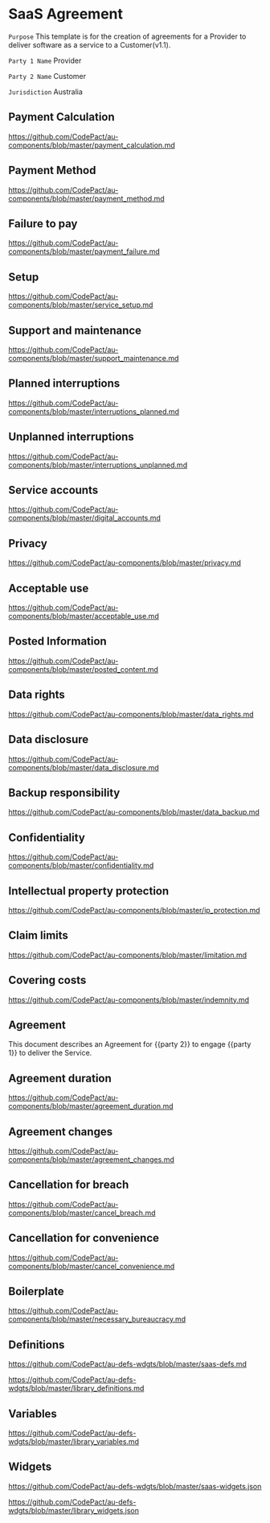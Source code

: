 # SaaS Agreement

`Purpose` This template is for the creation of agreements for a Provider to deliver software as a service to a Customer(v1.1).

`Party 1 Name` Provider 

`Party 2 Name` Customer

`Jurisdiction` Australia

## Payment Calculation

https://github.com/CodePact/au-components/blob/master/payment_calculation.md

## Payment Method

https://github.com/CodePact/au-components/blob/master/payment_method.md

## Failure to pay

https://github.com/CodePact/au-components/blob/master/payment_failure.md

## Setup

https://github.com/CodePact/au-components/blob/master/service_setup.md

## Support and maintenance

https://github.com/CodePact/au-components/blob/master/support_maintenance.md

## Planned interruptions

https://github.com/CodePact/au-components/blob/master/interruptions_planned.md

## Unplanned interruptions

https://github.com/CodePact/au-components/blob/master/interruptions_unplanned.md

## Service accounts

https://github.com/CodePact/au-components/blob/master/digital_accounts.md

## Privacy

https://github.com/CodePact/au-components/blob/master/privacy.md

## Acceptable use

https://github.com/CodePact/au-components/blob/master/acceptable_use.md

## Posted Information

https://github.com/CodePact/au-components/blob/master/posted_content.md

## Data rights

https://github.com/CodePact/au-components/blob/master/data_rights.md

## Data disclosure

https://github.com/CodePact/au-components/blob/master/data_disclosure.md

## Backup responsibility

https://github.com/CodePact/au-components/blob/master/data_backup.md

## Confidentiality

https://github.com/CodePact/au-components/blob/master/confidentiality.md

## Intellectual property protection

https://github.com/CodePact/au-components/blob/master/ip_protection.md

## Claim limits

https://github.com/CodePact/au-components/blob/master/limitation.md

## Covering costs

https://github.com/CodePact/au-components/blob/master/indemnity.md

## Agreement

This document describes an Agreement for {{party 2}} to engage {{party 1}} to deliver the Service.

## Agreement duration

https://github.com/CodePact/au-components/blob/master/agreement_duration.md

## Agreement changes

https://github.com/CodePact/au-components/blob/master/agreement_changes.md

## Cancellation for breach

https://github.com/CodePact/au-components/blob/master/cancel_breach.md

## Cancellation for convenience

https://github.com/CodePact/au-components/blob/master/cancel_convenience.md

## Boilerplate

https://github.com/CodePact/au-components/blob/master/necessary_bureaucracy.md

## Definitions

https://github.com/CodePact/au-defs-wdgts/blob/master/saas-defs.md

https://github.com/CodePact/au-defs-wdgts/blob/master/library_definitions.md

## Variables

https://github.com/CodePact/au-defs-wdgts/blob/master/library_variables.md

## Widgets

https://github.com/CodePact/au-defs-wdgts/blob/master/saas-widgets.json

https://github.com/CodePact/au-defs-wdgts/blob/master/library_widgets.json
